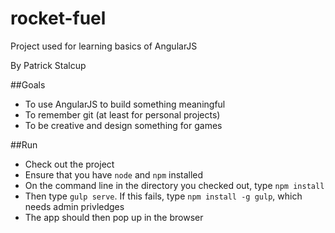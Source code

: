 # rocket-fuel
Project used for learning basics of AngularJS

By Patrick Stalcup

##Goals
* To use AngularJS to build something meaningful
* To remember git (at least for personal projects)
* To be creative and design something for games

##Run
* Check out the project
* Ensure that you have `node` and `npm` installed
* On the command line in the directory you checked out, type `npm install`
* Then type `gulp serve`. If this fails, type `npm install -g gulp`, which needs admin privledges
* The app should then pop up in the browser
